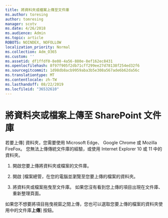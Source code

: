 ```yaml
---
title: 將資料夾或檔案上傳至文件庫
ms.author: toresing
author: tomresing
manager: scotv
ms.date: 4/26/2018
ms.audience: Admin
ms.topic: article
ROBOTS: NOINDEX, NOFOLLOW
localization_priority: Normal
ms.collection: Adm_O365
ms.custom: ''
ms.assetid: df1ffdf0-8e08-4a56-880e-8ef162ec8431
ms.openlocfilehash: 8f97f905f2db71cff299ee27d78138f254ed32f6
ms.sourcegitcommit: 1d98db8acb9959aba3b5e308a567ade6b62da56c
ms.translationtype: MT
ms.contentlocale: zh-TW
ms.lasthandoff: 08/22/2019
ms.locfileid: "36532610"
---
```

# <a name="upload-a-folder-or-files-to-a-sharepoint-document-library"></a>將資料夾或檔案上傳至 SharePoint 文件庫

若要上傳] 資料夾，您需要使用 Microsoft Edge、 Google Chrome 或 Mozilla FireFox。 您無法上傳傳統文件庫的經驗，或使用 Internet Explorer 10 或 11 中的資料夾。
  
1. 開啟您要上傳將資料夾或檔案的文件庫。
    
2. 開啟 [檔案總管，在您的電腦並瀏覽至您要上傳的檔案的資料夾。
    
3. 將資料夾或檔案拖曳至文件庫。 如果您沒有看到您上傳的項目出現在文件庫、 重新整理頁面。 
    
如果您不想要將項目拖曳視窗之間上傳，您也可以選取您要上傳的檔案的資料夾使用中的文件庫**上傳**] 按鈕。 
  

